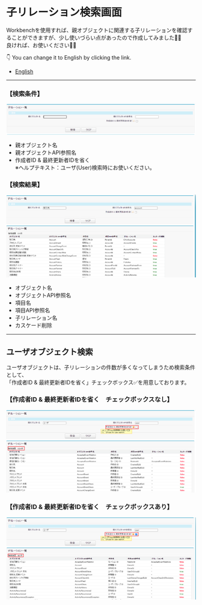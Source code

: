 # **子リレーション検索画面**
Workbenchを使用すれば、親オブジェクトに関連する子リレーションを確認することができますが、少し使いづらい点があったので作成してみました🔨🔧  
良ければ、お使いください💁‍♂️  
  
👇 You can change it to English by clicking the link.  
- [English](./README-en.md)

***
### 【検索条件】
![検索画面](/images/image01.png)
- 親オブジェクト名
- 親オブジェクトAPI参照名
- 作成者ID & 最終更新者IDを省く  
※ヘルプテキスト：ユーザ(User)検索時にお使いください。

### 【検索結果】
![検索結果](/images/image02.png)
- オブジェクト名
- オブジェクトAPI参照名
- 項目名
- 項目API参照名
- 子リレーション名
- カスケード削除
  
***
## ユーザオブジェクト検索
ユーザオブジェクトは、子リレーションの件数が多くなってしまうため検索条件として、  
「作成者ID & 最終更新者IDを省く」チェックボックス✅を用意しております。
### 【作成者ID & 最終更新者IDを省く　チェックボックスなし】
![ユーザオブジェクト検索条件なし](/images/image03.png)
### 【作成者ID & 最終更新者IDを省く　チェックボックスあり】
![ユーザオブジェクト検索条件あり](/images/image04.png)